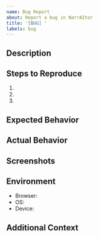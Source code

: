 ```yaml
---
name: Bug Report
about: Report a bug in NarrAItor
title: '[BUG] '
labels: bug
---
```


## Description
<!-- Provide a clear and concise description of the bug -->

## Steps to Reproduce
<!-- Steps to reproduce the behavior -->
1. 
2. 
3. 

## Expected Behavior
<!-- What you expected to happen -->

## Actual Behavior
<!-- What actually happened -->

## Screenshots
<!-- If applicable, add screenshots to help explain your problem -->

## Environment
<!-- Information about your environment -->
- Browser:
- OS:
- Device:

## Additional Context
<!-- Add any other context about the problem here -->
